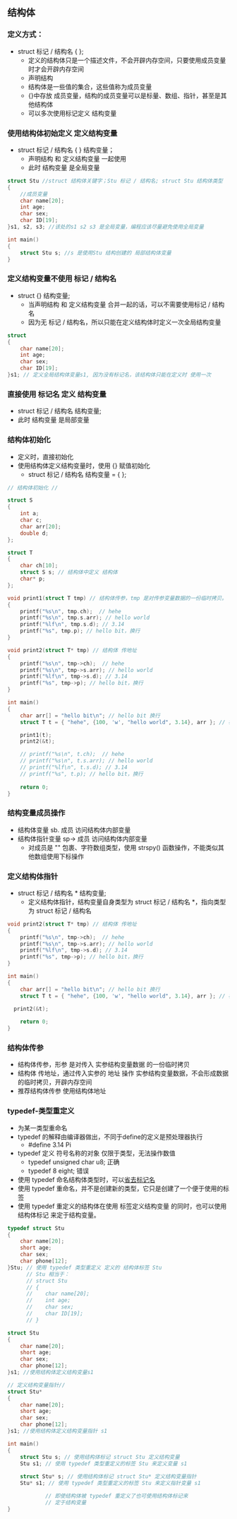 ## 结构体

### 定义方式：
- struct 标记 / 结构名 { };
  - 定义的结构体只是一个描述文件，不会开辟内存空间，只要使用成员变量时才会开辟内存空间
  - 声明结构
  - 结构体是一些值的集合，这些值称为成员变量
  - {}中存放 成员变量，结构的成员变量可以是标量、数组、指针，甚至是其他结构体
  - 可以多次使用标记定义 结构变量

### 使用结构体初始定义 定义结构变量
- struct 标记 / 结构名 { } 结构变量；
  - 声明结构 和 定义结构变量 一起使用
  - 此时 结构变量 是全局变量

```C
struct Stu //struct 结构体关键字；Stu 标记 / 结构名; struct Stu 结构体类型
{
    //成员变量
    char name[20];
    int age;
    char sex;
    char ID[19];
}s1, s2, s3; //该处的s1 s2 s3 是全局变量，编程应该尽量避免使用全局变量

int main()
{
    struct Stu s; //s 是使用Stu 结构创建的 局部结构体变量
}
```

### 定义结构变量不使用 标记 / 结构名
- struct {} 结构变量;
  - 当声明结构 和 定义结构变量 合并一起的话，可以不需要使用标记 / 结构名
  - 因为无 标记 / 结构名，所以只能在定义结构体时定义一次全局结构变量
```C
struct
{
    char name[20];
    int age;
    char sex;
    char ID[19];
}s1; // 定义全局结构体变量s1, 因为没有标记名，该结构体只能在定义时 使用一次
```

### 直接使用 标记名 定义 结构变量
- struct 标记 / 结构名 结构变量;
- 此时 结构变量 是局部变量

### 结构体初始化
- 定义时，直接初始化
- 使用结构体定义结构变量时，使用 {} 赋值初始化
  - struct 标记 / 结构名 结构变量 = { };

```C
// 结构体初始化 //

struct S
{
	int a;
	char c;
	char arr[20];
	double d;
};

struct T
{
	char ch[10];
	struct S s; // 结构体中定义 结构体
	char* p;
};

void print1(struct T tmp) // 结构体传参，tmp 是对传参变量数据的一份临时拷贝。
{
    printf("%s\n", tmp.ch);  // hehe
	printf("%s\n", tmp.s.arr); // hello world
	printf("%lf\n", tmp.s.d); // 3.14
	printf("%s", tmp.p); // hello bit，换行
}

void print2(struct T* tmp) // 结构体 传地址
{
	printf("%s\n", tmp->ch);  // hehe
	printf("%s\n", tmp->s.arr); // hello world
	printf("%lf\n", tmp->s.d); // 3.14
	printf("%s", tmp->p); // hello bit，换行
}

int main()
{
	char arr[] = "hello bit\n"; // hello bit 换行
	struct T t = { "hehe", {100, 'w', "hello world", 3.14}, arr }; // 初始化时，使用{}包裹，结构体中 结构体初始化仍然使用{}包裹

    print1(t);
    print2(&t);

	// printf("%s\n", t.ch);  // hehe
	// printf("%s\n", t.s.arr); // hello world
	// printf("%lf\n", t.s.d); // 3.14
	// printf("%s", t.p); // hello bit，换行 
	 
	return 0;
}
```

### 结构变量成员操作
- 结构体变量 sb. 成员 访问结构体内部变量
- 结构体指针变量 sp-> 成员 访问结构体内部变量
  - 对成员是 "" 包裹、字符数组类型，使用 strspy() 函数操作，不能类似其他数组使用下标操作

### 定义结构体指针
- struct 标记 / 结构名 * 结构变量;
  - 定义结构体指针，结构变量自身类型为 struct 标记 / 结构名 *，指向类型为 struct 标记 / 结构名
```C
void print2(struct T* tmp) // 结构体 传地址
{
	printf("%s\n", tmp->ch);  // hehe
	printf("%s\n", tmp->s.arr); // hello world
	printf("%lf\n", tmp->s.d); // 3.14
	printf("%s", tmp->p); // hello bit，换行
}

int main()
{
	char arr[] = "hello bit\n"; // hello bit 换行
	struct T t = { "hehe", {100, 'w', "hello world", 3.14}, arr }; // 初始化时，使用{}包裹，结构体中 结构体初始化仍然使用{}包裹
  
  print2(&t);

	return 0;
}

```
### 结构体传参
- 结构体传参，形参 是对传入 实参结构变量数据 的一份临时拷贝
- 结构体 传地址，通过传入实参的 地址 操作 实参结构变量数据，不会形成数据的临时拷贝，开辟内存空间
- 推荐结构体传参 使用结构体地址

### typedef-类型重定义
- 为某一类型重命名
- typedef 的解释由编译器做出，不同于define的定义是预处理器执行
  - #define 3.14 Pi 
- typedef 定义 符号名称的对象 仅限于类型，无法操作数值
  - typedef unsigned char u8; 正确
  - typedef 8 eight; 错误
- 使用 typedef 命名结构体类型时，可以[省去标记名](#定义结构变量不使用-标记--结构名)
- 使用 typedef 重命名，并不是创建新的类型，它只是创建了一个便于使用的标签
- 使用 typedef 重定义的结构体在使用 标签定义结构变量 的同时，也可以使用 结构体标记 来定于结构变量。

```C
typedef struct Stu
{
    char name[20];
    short age;
    char sex;
    char phone[12];
}Stu; // 使用 typedef 类型重定义 定义的 结构体标签 Stu
      // Stu 相当于：
      // struct Stu
      // {
      //    char name[20];
      //    int age;
      //    char sex;
      //    char ID[19];
      // }

struct Stu
{
    char name[20];
    short age;
    char sex;
    char phone[12];
}s1; //使用结构体定义结构变量s1

// 定义结构变量指针//
struct Stu*
{
    char name[20];
    short age;
    char sex;
    char phone[12];
}s1; //使用结构体定义结构变量指针 s1

int main()
{
    struct Stu s; // 使用结构体标记 struct Stu 定义结构变量
    Stu s1; // 使用 typedef 类型重定义的标签 Stu 来定义变量 s1
            
    struct Stu* s; // 使用结构体标记 struct Stu* 定义结构变量指针
    Stu* s1; // 使用 typedef 类型重定义的标签 Stu 来定义指针变量 s1

            // 即使结构体被 typedef 重定义了也可使用结构体标记来
            // 定于结构变量 
}
```